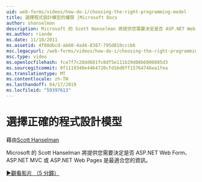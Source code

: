 ```yaml
---
uid: web-forms/videos/how-do-i/choosing-the-right-programming-model
title: 選擇程式設計模型的權限 |Microsoft Docs
author: shanselman
description: Microsoft 的 Scott Hanselman 將提供您需要決定是否 ASP.NET Web Form、 ASP.NET MVC 或 ASP.NET Web Pages 是最適合您的資訊。
ms.author: riande
ms.date: 11/10/2011
ms.assetid: 4f08dbcd-ab60-4ad4-8387-795d810cccb6
msc.legacyurl: /web-forms/videos/how-do-i/choosing-the-right-programming-model
msc.type: video
ms.openlocfilehash: fce7f7c28dd681fc8df5e111b29d08b6000885d3
ms.sourcegitcommit: 0f1119340e4464720cfd16d0ff15764746ea1fea
ms.translationtype: MT
ms.contentlocale: zh-TW
ms.lasthandoff: 04/17/2019
ms.locfileid: "59397613"
---
```

# <a name="choosing-the-right-programming-model"></a>選擇正確的程式設計模型

藉由[Scott Hanselman](https://github.com/shanselman)

Microsoft 的 Scott Hanselman 將提供您需要決定是否 ASP.NET Web Form、 ASP.NET MVC 或 ASP.NET Web Pages 是最適合您的資訊。

[&#9654;觀看影片 （5 分鐘）](https://channel9.msdn.com/Blogs/ASP-NET-Site-Videos/choosing-the-right-programming-model)
